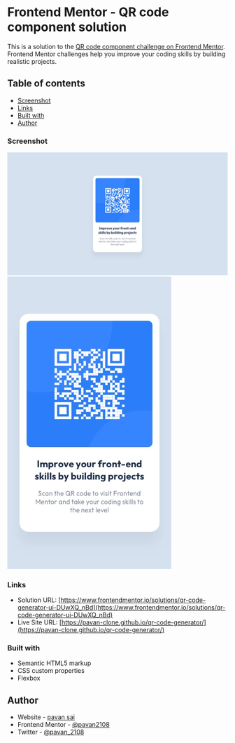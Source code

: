 # Frontend Mentor - QR code component solution

This is a solution to the [QR code component challenge on Frontend Mentor](https://www.frontendmentor.io/challenges/qr-code-component-iux_sIO_H). Frontend Mentor challenges help you improve your coding skills by building realistic projects. 

## Table of contents


  - [Screenshot](./design/desktop-design.jpg)
  - [Links](#links)
  - [Built with](#built-with)
- [Author](#author)


### Screenshot

![](./design/desktop-design.jpg)
![](./design/mobile-design.jpg)
### Links

- Solution URL: [https://www.frontendmentor.io/solutions/qr-code-generator-ui-DUwXQ_nBd](https://www.frontendmentor.io/solutions/qr-code-generator-ui-DUwXQ_nBd)
- Live Site URL: [https://pavan-clone.github.io/qr-code-generator/](https://pavan-clone.github.io/qr-code-generator/)



### Built with

- Semantic HTML5 markup
- CSS custom properties
- Flexbox



## Author

- Website - [pavan sai](https://my-portfolio-git-main-pavan2108.vercel.app/)
- Frontend Mentor - [@pavan2108](https://www.frontendmentor.io/profile/pavan2108)
- Twitter - [@pavan_2108](https://twitter.com/pavan_2108)

